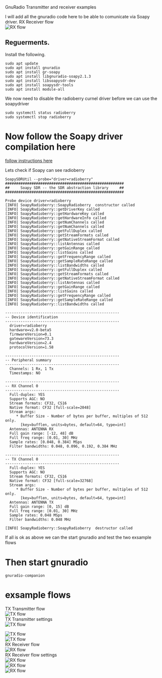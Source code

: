 GnuRadio Transmitter and receiver examples

I will add all the gnuradio code here to be able to comunicate via Soapy driver.
RX Receiver flow<br> 
![RX flow](images/radioberry_soapy_sink_rx.jpg?raw=true "Block diagram")<br>

## Reguerments.

Install the following.

    sudo apt update
    sudo apt install gnuradio
    sudo apt install gr-soapy
    sudo apt install libgnuradio-soapy2.1.3
    sudo apt install libsoapysdr-dev
    sudo apt install soapysdr-tools
    sudo apt install module-all
  
 We now need to disable the radioberry curnel driver before we can use the soapydriver
 
    sudo systemctl status radioberry
    sudo systemctl stop radioberry
    
 #  Now follow the Soapy driver compilation here 
 
 <a href="https://github.com/antonjan/Radioberry-2.x/tree/master/SBC/rpi-4/SoapyRadioberrySDR"> follow instructions here</a>
 
 Lets check if Soapy can see radioberry
 
    SoapySDRUtil --probe="driver=radioberry"
    ######################################################
    ##     Soapy SDR -- the SDR abstraction library     ##
    ######################################################

    Probe device driver=radioberry
    [INFO] SoapyRadioberry::SoapyRadioberry  constructor called
    [INFO] SoapyRadioberry::getDriverKey called
    [INFO] SoapyRadioberry::getHardwareKey called
    [INFO] SoapyRadioberry::getHardwareInfo called
    [INFO] SoapyRadioberry::getNumChannels called
    [INFO] SoapyRadioberry::getNumChannels called
    [INFO] SoapyRadioberry::getFullDuplex called
    [INFO] SoapyRadioberry::getStreamFormats called
    [INFO] SoapyRadioberry::getNativeStreamFormat called
    [INFO] SoapyRadioberry::listAntennas called
    [INFO] SoapyRadioberry::getGainRange called
    [INFO] SoapyRadioberry::listGains called
    [INFO] SoapyRadioberry::getFrequencyRange called
    [INFO] SoapyRadioberry::getSampleRateRange called
    [INFO] SoapyRadioberry::listBandwidths called
    [INFO] SoapyRadioberry::getFullDuplex called
    [INFO] SoapyRadioberry::getStreamFormats called
    [INFO] SoapyRadioberry::getNativeStreamFormat called
    [INFO] SoapyRadioberry::listAntennas called
    [INFO] SoapyRadioberry::getGainRange called
    [INFO] SoapyRadioberry::listGains called
    [INFO] SoapyRadioberry::getFrequencyRange called
    [INFO] SoapyRadioberry::getSampleRateRange called
    [INFO] SoapyRadioberry::listBandwidths called

    ----------------------------------------------------
    -- Device identification
    ----------------------------------------------------
      driver=radioberry
      hardware=v2.0-beta5
      firmwareVersion=0.1
      gatewareVersion=73.3 
      hardwareVersion=2.4
      protocolVersion=1.58 

    ----------------------------------------------------
    -- Peripheral summary
    ----------------------------------------------------
      Channels: 1 Rx, 1 Tx
      Timestamps: NO

    ----------------------------------------------------
    -- RX Channel 0
    ----------------------------------------------------
      Full-duplex: YES
      Supports AGC: NO
      Stream formats: CF32, CS16
      Native format: CF32 [full-scale=2048]
      Stream args:
         * Buffer Size - Number of bytes per buffer, multiples of 512 only.
           [key=bufflen, units=bytes, default=64, type=int]
      Antennas: ANTENNA RX
      Full gain range: [-12, 48] dB
      Full freq range: [0.01, 30] MHz
      Sample rates: [0.048, 0.384] MSps
      Filter bandwidths: 0.048, 0.096, 0.192, 0.384 MHz

    ----------------------------------------------------
    -- TX Channel 0
    ----------------------------------------------------
      Full-duplex: YES
      Supports AGC: NO
      Stream formats: CF32, CS16
      Native format: CF32 [full-scale=32768]
      Stream args:
         * Buffer Size - Number of bytes per buffer, multiples of 512 only.
           [key=bufflen, units=bytes, default=64, type=int]
      Antennas: ANTENNA TX
      Full gain range: [0, 15] dB
      Full freq range: [0.01, 30] MHz
      Sample rates: 0.048 MSps
      Filter bandwidths: 0.048 MHz

    [INFO] SoapyRadioberry::SoapyRadioberry  destructor called

 If all is ok as above we can the start gnuradio and test the two exsample flows
 
 # Then start gnuradio
 
    gnuradio-companion
    
# exsample flows
TX Transmitter flow<br>
![TX flow](images/radioberry_soapy_sink_tx_0.jpg?raw=true "Block diagram")<br>
TX Transmitter settings<br>
![TX flow](images/radioberry_soapy_sink_tx_1.jpg?raw=true "Block diagram")<br>

![TX flow](images/radioberry_soapy_sink_tx_2.jpg?raw=true "Block diagram")<br>
![TX flow](images/radioberry_soapy_sink_tx_3.jpg?raw=true "Block diagram")<br>
RX Receiver flow<br> 
![RX flow](images/radioberry_soapy_source_rx_1.jpg?raw=true "Block diagram")<br>
RX Receiver flow settings<br>
![RX flow](images/radioberry_soapy_source_rx_2.jpg?raw=true "Block diagram")<br>
![RX flow](images/radioberry_soapy_source_rx_3.jpg?raw=true "Block diagram")<br>
![RX flow](images/radioberry_soapy_source_rx_4.jpg?raw=true "Block diagram")<br>
    
    

